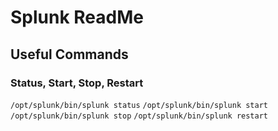 # Splunk ReadMe



## Useful Commands
### Status, Start, Stop, Restart
`/opt/splunk/bin/splunk status`
`/opt/splunk/bin/splunk start`
`/opt/splunk/bin/splunk stop`
`/opt/splunk/bin/splunk restart`
